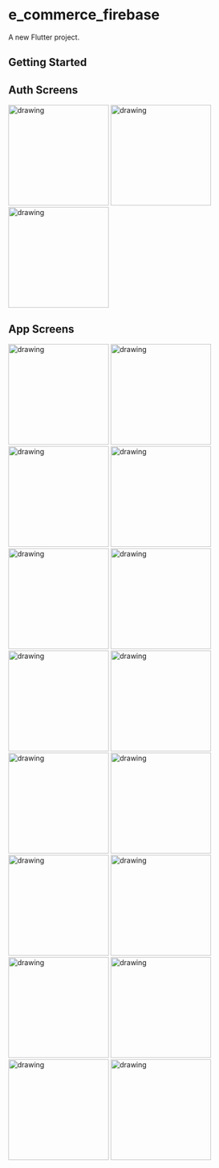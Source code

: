 # e_commerce_firebase

A new Flutter project.

## Getting Started


## Auth Screens

<img src="https://github.com/AmerDawood/e_commerce_firebase/blob/master/images-app/auth-screens/Screenshot_1647704685.png" alt="drawing" width="200"/> <img src="https://github.com/AmerDawood/e_commerce_firebase/blob/master/images-app/auth-screens/Screenshot_1647704722.png" alt="drawing" width="200"/>     <img src="https://github.com/AmerDawood/e_commerce_firebase/blob/master/images-app/auth-screens/Screenshot_1647704727.png" alt="drawing" width="200"/> 
 
 
 
 ## App Screens
 
 <img src="https://github.com/AmerDawood/e_commerce_firebase/blob/master/images-app/app-screens/Screenshot_1647704775.png" alt="drawing" width="200"/>       <img src="https://github.com/AmerDawood/e_commerce_firebase/blob/master/images-app/app-screens/Screenshot_1647704814.png" alt="drawing" width="200"/>   <img src="https://github.com/AmerDawood/e_commerce_firebase/blob/master/images-app/app-screens/Screenshot_1647704780.png" alt="drawing" width="200"/>   <img src="https://github.com/AmerDawood/e_commerce_firebase/blob/master/images-app/app-screens/Screenshot_1647704789.png" alt="drawing" width="200"/>   <img src="https://github.com/AmerDawood/e_commerce_firebase/blob/master/images-app/app-screens/Screenshot_1647704794.png" alt="drawing" width="200"/>    <img src="https://github.com/AmerDawood/e_commerce_firebase/blob/master/images-app/app-screens/Screenshot_1647704799.png" alt="drawing" width="200"/>    <img src="https://github.com/AmerDawood/e_commerce_firebase/blob/master/images-app/app-screens/Screenshot_1647704806.png" alt="drawing" width="200"/>
 <img src="https://github.com/AmerDawood/e_commerce_firebase/blob/master/images-app/app-screens/Screenshot_1647704870.png" alt="drawing" width="200"/>    
 <img src="https://github.com/AmerDawood/e_commerce_firebase/blob/master/images-app/app-screens/Screenshot_1647704880.png" alt="drawing" width="200"/>    <img src="https://github.com/AmerDawood/e_commerce_firebase/blob/master/images-app/app-screens/Screenshot_1647704899.png" alt="drawing" width="200"/> <img src="https://github.com/AmerDawood/e_commerce_firebase/blob/master/images-app/app-screens/Screenshot_1647704904.png" alt="drawing" width="200"/> <img src="https://github.com/AmerDawood/e_commerce_firebase/blob/master/images-app/app-screens/Screenshot_1647704908.png" alt="drawing" width="200"/> <img src="https://github.com/AmerDawood/e_commerce_firebase/blob/master/images-app/app-screens/Screenshot_1647704908.png" alt="drawing" width="200"/> <img src="https://github.com/AmerDawood/e_commerce_firebase/blob/master/images-app/app-screens/Screenshot_1647704911.png" alt="drawing" width="200"/> <img src="https://github.com/AmerDawood/e_commerce_firebase/blob/master/images-app/app-screens/Screenshot_1647704922.png" alt="drawing" width="200"/>  <img src="https://github.com/AmerDawood/e_commerce_firebase/blob/master/images-app/app-screens/Screenshot_1647705273.png" alt="drawing" width="200"/> 
